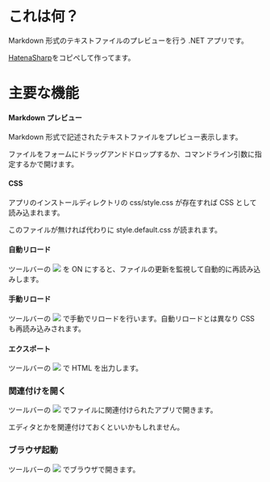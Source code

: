 これは何？
==============================

Markdown 形式のテキストファイルのプレビューを行う .NET アプリです。

[HatenaSharp](https://github.com/ngyuki/HatenaSharp)をコピペして作ってます。


主要な機能
==============================

#### Markdown プレビュー
Markdown 形式で記述されたテキストファイルをプレビュー表示します。

ファイルをフォームにドラッグアンドドロップするか、コマンドライン引数に指定するかで開けます。

#### CSS
アプリのインストールディレクトリの css/style.css が存在すれば CSS として読み込まれます。

このファイルが無ければ代わりに style.default.css が読まれます。

#### 自動リロード
ツールバーの ![](HatenaView/res/icon/auto.png) を ON にすると、ファイルの更新を監視して自動的に再読み込みします。

#### 手動リロード
ツールバーの ![](HatenaView/res/icon/reload.gif) で手動でリロードを行います。自動リロードとは異なり CSS も再読み込みされます。

#### エクスポート
ツールバーの ![](HatenaView/res/icon/export.png) で HTML を出力します。

### 関連付けを開く
ツールバーの ![](HatenaView/res/icon/edit.png) でファイルに関連付けられたアプリで開きます。

エディタとかを関連付けておくといいかもしれません。

### ブラウザ起動
ツールバーの ![](HatenaView/res/icon/browser.png) でブラウザで開きます。
